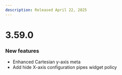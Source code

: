 ```yaml
---
description: Released April 22, 2025
---
```


# 3.59.0

### New features

* Enhanced Cartesian y-axis meta
* Add hide X-axis configuration pipes widget policy

